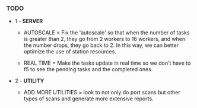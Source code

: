 <h3>TODO</h3>

- 1 - **SERVER**
    - AUTOSCALE = Fix the 'autoscale' so that when the number of tasks is greater than 2, they go from 2 workers to 16 workers, and when the number drops, they go back to 2. In this way, we can better optimize the use of station resources.

    - REAL TIME = Make the tasks update in real time so we don't have to f5 to see the pending tasks and the completed ones.

- 2 - **UTILITY**
    - ADD MORE UTILITIES = look to not only do port scans but other types of scans and generate more extensive reports.